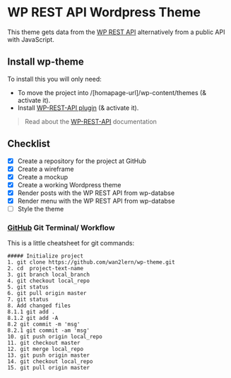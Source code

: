# WP REST API Wordpress Theme
This theme gets data from the [WP REST API](http://v2.wp-api.org) alternatively from a public API with JavaScript.

## Install wp-theme
To install this you will only need:
- To move the project into /\[homapage-url]\/wp-content/themes \(& activate it\).
- Install [WP-REST-API plugin](https://wordpress.org/plugins/rest-api/) \(& activate it\). 
> Read about the [WP-REST-API](http://v2.wp-api.org) documentation

## Checklist
- [x] Create a repository for the project at GitHub
- [x] Create a wireframe
- [x] Create a mockup
- [x] Create a working Wordpress theme
- [x] Render posts with the WP REST API from wp-databse
- [x] Render menu with the WP REST API from wp-databse
- [ ] Style the theme

### [GitHub](https://github.com) Git Terminal/ Workflow
This is a little cheatsheet for git commands:
```
##### Initialize project
1. git clone https://github.com/wan2lern/wp-theme.git
2. cd  project-text-name
3. git branch local_branch
4. git checkout local_repo
5. git status
6. git pull origin master
7. git status
8. Add changed files
8.1.1 git add .
8.1.2 git add -A
8.2 git commit -m 'msg'
8.2.1 git commit -am 'msg'
10. git push origin local_repo
11. git checkout master
12. git merge local_repo
13. git push origin master
14. git checkout local_repo
15. git pull origin master
```